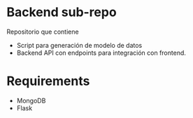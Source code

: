 # Backend sub-repo
Repositorio que contiene
- Script para generación de modelo de datos
- Backend API con endpoints para integración con frontend.
  
# Requirements
- MongoDB
- Flask
